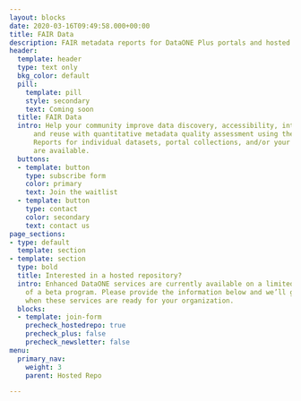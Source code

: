 ```yaml
---
layout: blocks
date: 2020-03-16T09:49:58.000+00:00
title: FAIR Data
description: FAIR metadata reports for DataONE Plus portals and hosted repositories.
header:
  template: header
  type: text only
  bkg_color: default
  pill:
    template: pill
    style: secondary
    text: Coming soon
  title: FAIR Data
  intro: Help your community improve data discovery, accessibility, interoperability,
      and reuse with quantitative metadata quality assessment using the FAIR principles.
      Reports for individual datasets, portal collections, and/or your entire repository
      are available.
  buttons:
  - template: button
    type: subscribe form
    color: primary
    text: Join the waitlist
  - template: button
    type: contact
    color: secondary
    text: contact us
page_sections:
- type: default
  template: section
- template: section
  type: bold
  title: Interested in a hosted repository?
  intro: Enhanced DataONE services are currently available on a limited basis as part
    of a beta program. Please provide the information below and we’ll get in touch
    when these services are ready for your organization.
  blocks:
  - template: join-form
    precheck_hostedrepo: true
    precheck_plus: false
    precheck_newsletter: false
menu:
  primary_nav:
    weight: 3
    parent: Hosted Repo

---
```

